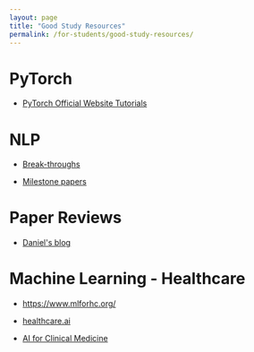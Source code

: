 ```yaml
---
layout: page
title: "Good Study Resources"
permalink: /for-students/good-study-resources/
---
```


PyTorch
===

- [PyTorch Official Website Tutorials](https://pytorch.org/tutorials/)

NLP
===

- [Break-throughs](https://www.topbots.com/most-important-ai-nlp-research/)

- [Milestone papers](https://mp.weixin.qq.com/s/lH8iSpj_05xcO-A_7HNeMQ)

Paper Reviews
===

- [Daniel's blog](https://thecrowsnest.ca/)

Machine Learning - Healthcare
===

- https://www.mlforhc.org/

- [healthcare.ai](https://github.com/HealthCatalyst/healthcareai-r)

- [AI for Clinical Medicine](http://www.cs.toronto.edu/~frank/csc490/#handouts)
